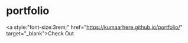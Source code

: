 # portfolio
<a style:"font-size:3rem;" href="https://kumaarhere.github.io/portfolio/" target="_blank">Check Out </a>
